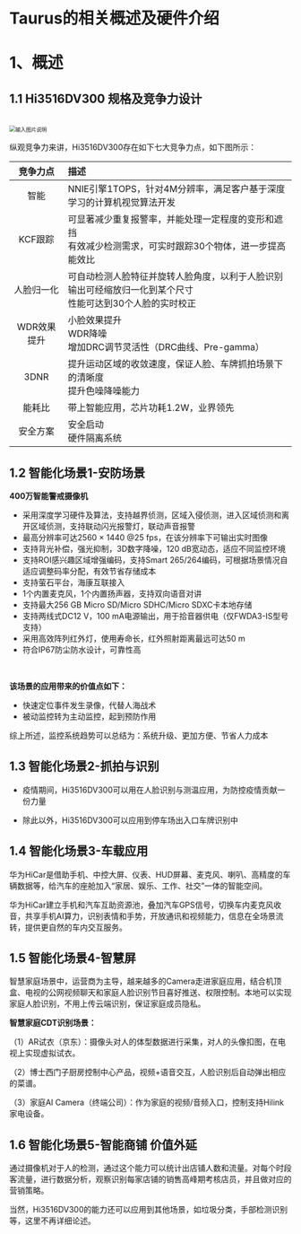 # Taurus的相关概述及硬件介绍

# 1、概述

## 1.1 Hi3516DV300 规格及竞争力设计

<br/>

<img src="https://gitee.com/wgm2022/mypic/raw/master/readme/Hi3516DV300%E8%A7%84%E6%A0%BC.png" alt="输入图片说明" style="zoom: 67%;" />

<br/>

纵观竞争力来讲，Hi3516DV300存在如下七大竞争力点，如下图所示：

| **竞争力点** | **描述**                                                     |
| :----------: | :----------------------------------------------------------- |
|     智能     | NNIE引擎1TOPS，针对4M分辨率，满足客户基于深度学习的计算机视觉算法开发 |
|   KCF跟踪    | 可显著减少重复报警率，并能处理一定程度的变形和遮挡  <br />有效减少检测需求，可实时跟踪30个物体，进一步提高能效比 |
|  人脸归一化  | 可自动检测人脸特征并旋转人脸角度，以利于人脸识别<br />输出可经缩放归一化到某个尺寸<br />性能可达到30个人脸的实时校正 |
| WDR效果提升  | 小脸效果提升<br />WDR降噪<br />增加DRC调节灵活性（DRC曲线、Pre-gamma） |
|     3DNR     | 提升运动区域的收敛速度，保证人脸、车牌抓拍场景下的清晰度<br />提升色噪降噪能力 |
|    能耗比    | 带上智能应用，芯片功耗1.2W，业界领先                         |
|   安全方案   | 安全启动<br />硬件隔离系统                                   |

## 1.2 智能化场景1-安防场景

**400万智能警戒摄像机** 

* 采用深度学习硬件及算法，支持越界侦测，区域入侵侦测，进入区域侦测和离开区域侦测，支持联动闪光报警灯，联动声音报警
* 最高分辨率可达2560 × 1440 @25 fps，在该分辨率下可输出实时图像
* 支持背光补偿，强光抑制，3D数字降噪，120 dB宽动态，适应不同监控环境
* 支持ROI感兴趣区域增强编码，支持Smart 265/264编码，可根据场景情况自适应调整码率分配，有效节省存储成本
* 支持萤石平台，海康互联接入
* 1个内置麦克风，1个内置扬声器，支持双向语音对讲
* 支持最大256 GB Micro SD/Micro SDHC/Micro SDXC卡本地存储
* 支持两线式DC12 V，100 mA电源输出，用于拾音器供电（仅FWDA3-IS型号支持）
* 采用高效阵列红外灯，使用寿命长，红外照射距离最远可达50 m
* 符合IP67防尘防水设计，可靠性高

<br/>

**该场景的应用带来的价值点如下：**

* 快速定位事件发生录像，代替人海战术
*  被动监控转为主动监控，起到预防作用

综上所述，监控系统趋势可以总结为：系统升级、更加方便、节省人力成本

## 1.3 智能化场景2-抓拍与识别

* 疫情期间，Hi3516DV300可以用在人脸识别与测温应用，为防控疫情贡献一份力量

* 除此以外，Hi3516DV300可以应用到停车场出入口车牌识别中

## 1.4 智能化场景3-车载应用

华为HiCar是借助手机、中控大屏、仪表、HUD屏幕、麦克风、喇叭、高精度的车辆数据等，给汽车的座舱加入“家居、娱乐、工作、社交”一体的智能空间。

华为HiCar建立手机和汽车互助资源池，叠加汽车GPS信号，切换车内麦克风收音，共享手机AI算力，识别表情和手势，开放通讯和视频能力，信息在全场景流转，提供更自然的车内交互服务。

## 1.5 智能化场景4-智慧屏

智慧家庭场景中，运营商为主导，越来越多的Camera走进家庭应用，结合机顶盒、电视的公网视频聊天和家庭人脸识别节目喜好推送、权限控制。本地可以实现家庭人脸识别，不用上传云端识别，保证家庭成员隐私。

**智慧家庭CDT识别场景：**

（1）AR试衣（京东）：摄像头对人的体型数据进行采集，对人的头像扣图，在电视上实现虚拟试衣。

（2）博士西门子厨房控制中心产品，视频+语音交互，人脸识别后自动弹出相应的菜谱。

（3）家庭AI Camera（终端公司）：作为家庭的视频/音频入口，控制支持Hilink家电设备。

## 1.6 智能化场景5-智能商铺 价值外延

通过摄像机对于人的检测，通过这个能力可以统计出店铺人数和流量。对每个时段客流量，进行数据分析，观察识别每家店铺的销售高峰期考核店员，并且做对应的营销策略。

当然，Hi3516DV300的能力还可以应用到其他场景，如垃圾分类，手部检测识别等，这里不再详细论述。

<br/>
